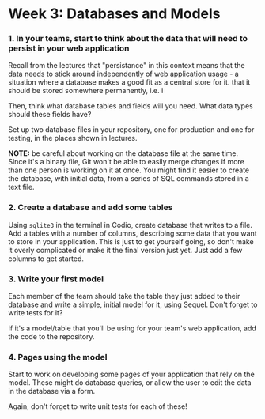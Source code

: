 # Week 3: Databases and Models

### 1. In your teams, start to think about the data that will need to persist in your web application

Recall from the lectures that "persistance" in this context means that the data
needs to stick around independently of web application usage - a situation where
a database makes a good fit as a central store for it. that it should be stored
 somewhere permanently, i.e. i

Then, think what database tables and fields will you need. What data types
should these fields have? 

Set up two database files in your repository, one for production and one for
testing, in the places shown in lectures. 

**NOTE:** be careful about working on the database file at the same time. Since
it's a binary file, Git won't be able to easily merge changes if more than one
person is working on it at once. You might find it easier to create the
database, with initial data, from a series of SQL commands stored in a text
file. 

### 2. Create a database and add some tables

Using `sqlite3` in the terminal in Codio, create database that writes to a file.
Add a tables with a number of columns, describing some data that you want to
store in your application. This is just to get yourself going, so don't make it
overly complicated or make it the final version just yet. Just add a few columns
to get started. 

### 3. Write your first model

Each member of the team should take the table they just added to their database
and write a simple, initial model for it, using Sequel. Don't forget to write
tests for it? 

If it's a model/table that you'll be using for your team's web application, add
the code to the repository. 

### 4. Pages using the model

Start to work on developing some pages of your application that rely on the
model. These might do database queries, or allow the user to edit the data in
the database via a form.

Again, don't forget to write unit tests for each of these!

